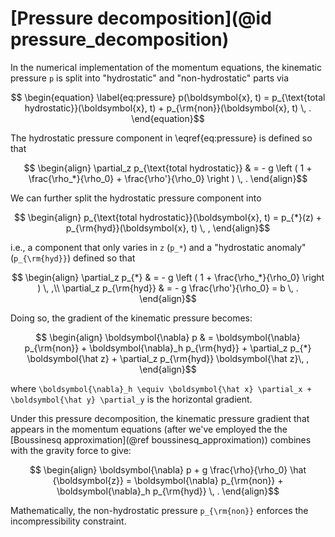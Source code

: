 # [Pressure decomposition](@id pressure_decomposition)

In the numerical implementation of the momentum equations, the kinematic pressure ``p``
is split into "hydrostatic" and "non-hydrostatic" parts via
```math
    \begin{equation}
    \label{eq:pressure}
    p(\boldsymbol{x}, t) = p_{\text{total hydrostatic}}(\boldsymbol{x}, t) + p_{\rm{non}}(\boldsymbol{x}, t) \, .
    \end{equation}
```

The hydrostatic pressure component in \eqref{eq:pressure} is defined so that
```math
    \begin{align}
    \partial_z p_{\text{total hydrostatic}} & = - g \left ( 1 + \frac{\rho_*}{\rho_0} + \frac{\rho'}{\rho_0} \right ) \, .
    \end{align}
```

We can further split the hydrostatic pressure component into
```math
    \begin{align}
    p_{\text{total hydrostatic}}(\boldsymbol{x}, t) = p_{*}(z) + p_{\rm{hyd}}(\boldsymbol{x}, t) \, ,
    \end{align}
```

i.e., a component that only varies in ``z`` (``p_*``) and a "hydrostatic anomaly" (``p_{\rm{hyd}}``) defined
so that

```math
    \begin{align}
    \partial_z p_{*} & = - g \left ( 1 + \frac{\rho_*}{\rho_0} \right ) \, ,\\
    \partial_z p_{\rm{hyd}} & = - g \frac{\rho'}{\rho_0} = b \, .
    \end{align}
```

Doing so, the gradient of the kinematic pressure becomes:

```math
    \begin{align}
    \boldsymbol{\nabla} p & = \boldsymbol{\nabla} p_{\rm{non}} + \boldsymbol{\nabla}_h p_{\rm{hyd}} + \partial_z p_{*} \boldsymbol{\hat z} + \partial_z p_{\rm{hyd}} \boldsymbol{\hat z}\, ,
    \end{align}
```

where ``\boldsymbol{\nabla}_h \equiv \boldsymbol{\hat x} \partial_x +  \boldsymbol{\hat y} \partial_y``
is the horizontal gradient.

Under this pressure decomposition, the kinematic pressure gradient that appears in the momentum equations
(after we've employed the the [Boussinesq approximation](@ref boussinesq_approximation)) combines with
the gravity force to give:

```math
    \begin{align}
    \boldsymbol{\nabla} p + g \frac{\rho}{\rho_0} \hat {\boldsymbol{z}} = \boldsymbol{\nabla} p_{\rm{non}} + \boldsymbol{\nabla}_h p_{\rm{hyd}} \, .
    \end{align}
```

Mathematically, the non-hydrostatic pressure ``p_{\rm{non}}`` enforces the incompressibility constraint.

